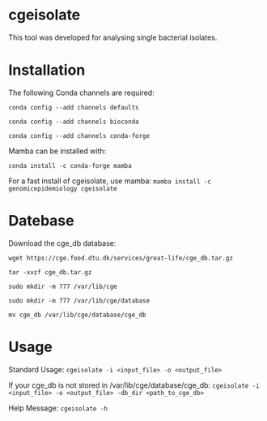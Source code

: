 # cgeisolate

This tool was developed for analysing single bacterial isolates.

# Installation

The following Conda channels are required:

`conda config --add channels defaults`

`conda config --add channels bioconda`

`conda config --add channels conda-forge`

Mamba can be installed with:

`conda install -c conda-forge mamba`

For a fast install of cgeisolate, use mamba:
`mamba install -c genomicepidemiology cgeisolate`


# Datebase

Download the cge_db database:

`wget https://cge.food.dtu.dk/services/great-life/cge_db.tar.gz`

`tar -xvzf cge_db.tar.gz`

`sudo mkdir -m 777 /var/lib/cge`

`sudo mkdir -m 777 /var/lib/cge/database`

`mv cge_db /var/lib/cge/database/cge_db`


# Usage

Standard Usage:
`cgeisolate -i <input_file> -o <output_file>`

If your cge_db is not stored in /var/lib/cge/database/cge_db:
`cgeisolate -i <input_file> -o <output_file> -db_dir <path_to_cge_db>`

Help Message:
`cgeisolate -h`
